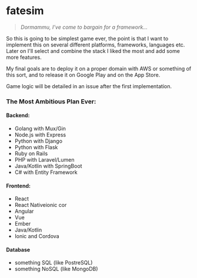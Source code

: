# fatesim
> *Dormammu, I’ve come to bargain for a framework...*

So this is going to be simplest game ever, the point is that I want to implement this on several different platforms, frameworks, languages etc. Later on I'll select and combine the stack I liked the most and add some more features.

My final goals are to deploy it on a proper domain with AWS or something of this sort, and to release it on Google Play and on the App Store.

Game logic will be detailed in an issue after the first implementation.

### The Most Ambitious Plan Ever:

#### Backend:
* Golang with Mux/Gin 
* Node.js with Express 
* Python with Django 
* Python with Flask 
* Ruby on Rails 
* PHP with Laravel/Lumen 
* Java/Kotlin with SpringBoot
* C# with Entity Framework 

#### Frontend: 
* React 
* React Nativeionic cor
* Angular 
* Vue 
* Ember 
* Java/Kotlin
* Ionic and Cordova 

#### Database
* something SQL (like PostreSQL)
* something NoSQL (like MongoDB)
